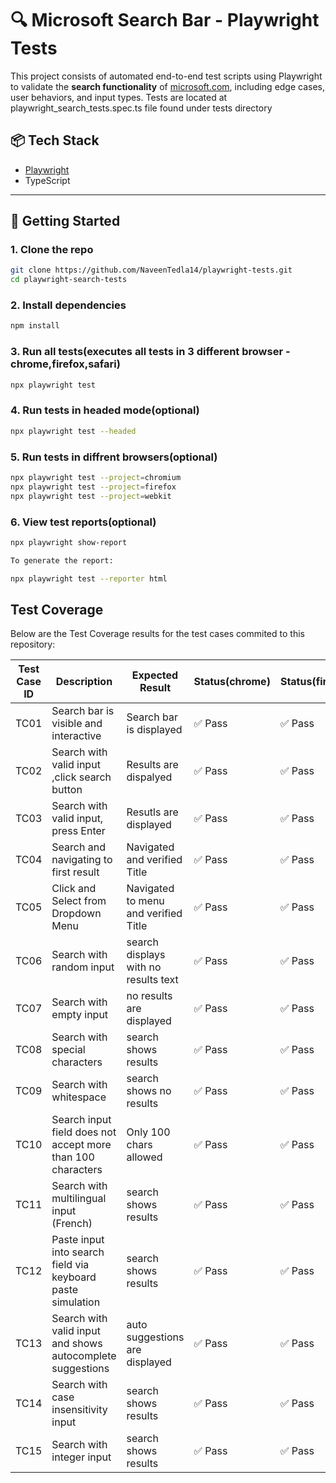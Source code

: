 # 🔍 Microsoft Search Bar - Playwright Tests

This project consists of automated end-to-end test scripts using Playwright to validate the **search functionality** of [microsoft.com](https://www.microsoft.com), including edge cases, user behaviors, and input types.
Tests are located at playwright_search_tests.spec.ts file found under tests directory

## 📦 Tech Stack

- [Playwright](https://playwright.dev/)
- TypeScript

---

## 🚀 Getting Started

### 1. Clone the repo

```bash
git clone https://github.com/NaveenTedla14/playwright-tests.git
cd playwright-search-tests
```

### 2. Install dependencies

```bash
npm install
```

### 3. Run all tests(executes all tests in 3 different browser - chrome,firefox,safari)

```bash
npx playwright test
```

### 4. Run tests in headed mode(optional)

```bash
npx playwright test --headed
```

### 5. Run tests in diffrent browsers(optional)

```bash
npx playwright test --project=chromium
npx playwright test --project=firefox
npx playwright test --project=webkit
```

### 6. View test reports(optional)

```bash
npx playwright show-report

To generate the report:

npx playwright test --reporter html
```

## Test Coverage
Below are the Test Coverage results for the test cases commited to this repository:

| Test Case ID| Description                                                  | Expected Result                      | Status(chrome)|Status(firefox)|Status(safari)
|-------------|--------------------------------------------------------------|--------------------------------------|---------------|---------------|--------------|
| TC01        | Search bar is visible and interactive                        | Search bar is displayed              | ✅ Pass       | ✅ Pass        | ✅ Pass      |
| TC02        | Search with valid input ,click search button                 | Results are dispalyed                | ✅ Pass       | ✅ Pass        | ✅ Pass      |
| TC03        | Search with valid input, press Enter                         | Resutls are displayed                | ✅ Pass       | ✅ Pass        | ✅ Pass      |
| TC04        | Search and navigating to first result                        | Navigated and verified Title         | ✅ Pass       | ✅ Pass        | ✅ Pass      |
| TC05        | Click and Select from Dropdown Menu                          | Navigated to menu and verified Title | ✅ Pass       | ✅ Pass        | ✅ Pass      |
| TC06        | Search with random input                                     | search displays with no results text   | ✅ Pass       | ✅ Pass        | ✅ Pass      | 
| TC07        | Search with empty input                                      | no results are displayed             | ✅ Pass       | ✅ Pass        | ✅ Pass      |
| TC08        | Search with special characters                               | search shows results                 | ✅ Pass       | ✅ Pass        | ✅ Pass      |
| TC09        | Search with whitespace                                       | search shows no results              | ✅ Pass       | ✅ Pass        | ✅ Pass      |
| TC10        | Search input field does not accept more than 100 characters  | Only 100 chars allowed               | ✅ Pass       | ✅ Pass        | ✅ Pass      |
| TC11        | Search with multilingual input (French)                      | search shows results                 | ✅ Pass       | ✅ Pass        | ✅ Pass      |
| TC12        | Paste input into search field via keyboard paste simulation  | search shows results                 | ✅ Pass       | ✅ Pass        | ✅ Pass      |
| TC13        | Search with valid input and shows autocomplete suggestions   | auto suggestions are displayed       | ✅ Pass       | ✅ Pass        | ✅ Pass      |
| TC14        | Search with case insensitivity input                         | search shows results                 | ✅ Pass       | ✅ Pass        | ✅ Pass      |
| TC15        | Search with integer input                                    | search shows results                 | ✅ Pass       | ✅ Pass        | ✅ Pass      |


